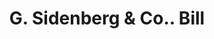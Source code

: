 ---
doi: 10.7916/D8QJ8VDT
date_other: '1890'
date_other_textual: 1890-1899
form: printed ephemera
genre:
- Invoices
name:
- G. Sidenberg & Co.
object_in_context_url: https://biggert.cul.columbia.edu/items/view/ave_biggert_01004
subject_hierarchical_geographic:
- New York, New York, United States
subject_name:
- G. Sidenberg & Co.
title: G. Sidenberg & Co.. Bill
sort_title: G. Sidenberg & Co.. Bill
call_number: ave_biggert_01004
coordinates:
- 40.71277777777778,-74.00583333333333
pid: ave_biggert_01004
identifiers: ave_biggert_01004
permalink: /biggert/ave_biggert_01004/
layout: iiif-image-page
---